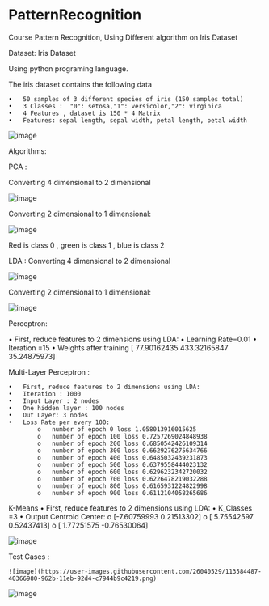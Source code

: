 # PatternRecognition
Course Pattern Recognition, Using Different algorithm on  Iris Dataset


Dataset: Iris Dataset

Using python programing language.

The iris dataset contains the following data

    •	50 samples of 3 different species of iris (150 samples total)
    •	3 Classes :  "0": setosa,"1": versicolor,"2": virginica
    •	4 Features , dataset is 150 * 4 Matrix
    •	Features: sepal length, sepal width, petal length, petal width
    
    
 
![image](https://user-images.githubusercontent.com/26040529/113583958-9525b000-962a-11eb-9022-382bf086b7bc.png)

Algorithms:


PCA :

Converting 4 dimensional to 2 dimensional

![image](https://user-images.githubusercontent.com/26040529/113584088-c43c2180-962a-11eb-949d-b8d4c82b4850.png)

Converting 2 dimensional to 1 dimensional:

![image](https://user-images.githubusercontent.com/26040529/113584129-d027e380-962a-11eb-8b57-c80eca7aa19b.png)

Red  is class 0 , green is class 1 , blue is class 2



LDA :
Converting 4 dimensional to 2 dimensional

![image](https://user-images.githubusercontent.com/26040529/113584233-efbf0c00-962a-11eb-9071-8882d837f932.png)


Converting 2 dimensional to 1 dimensional:

![image](https://user-images.githubusercontent.com/26040529/113584262-f9487400-962a-11eb-84df-d67c6c6acdfb.png)



Perceptron:

•	First, reduce features to 2 dimensions using LDA:
•	Learning Rate=0.01
•	Iteration =15
•	Weights after training [ 77.90162435 433.32165847  35.24875973]



Multi-Layer Perceptron :



    •	First, reduce features to 2 dimensions using LDA:
    •	Iteration : 1000
    •	Input Layer : 2 nodes
    •	One hidden layer : 100 nodes
    •	Out Layer: 3 nodes
    •	Loss Rate per every 100:
            o	number of epoch 0 loss 1.058013916015625
            o	number of epoch 100 loss 0.7257269024848938
            o	number of epoch 200 loss 0.6850542426109314
            o	number of epoch 300 loss 0.6629276275634766
            o	number of epoch 400 loss 0.6485032439231873
            o	number of epoch 500 loss 0.6379558444023132
            o	number of epoch 600 loss 0.6296232342720032
            o	number of epoch 700 loss 0.6226478219032288
            o	number of epoch 800 loss 0.6165931224822998
            o	number of epoch 900 loss 0.6112104058265686



K-Means
    •	First, reduce features to 2 dimensions using LDA:
    •	K_Classes =3
    •	Output Centroid Center:
            o	[-7.60759993  0.21513302]
            o	 [ 5.75542597  0.52437413]
            o	 [ 1.77251575 -0.76530064]

![image](https://user-images.githubusercontent.com/26040529/113584390-2137d780-962b-11eb-8fa9-0c54a93a4394.png)



Test Cases :

	![image](https://user-images.githubusercontent.com/26040529/113584487-40366980-962b-11eb-92d4-c7944b9c4219.png)



![image](https://user-images.githubusercontent.com/26040529/113584511-44fb1d80-962b-11eb-8fc1-07a94d757a58.png)

				







